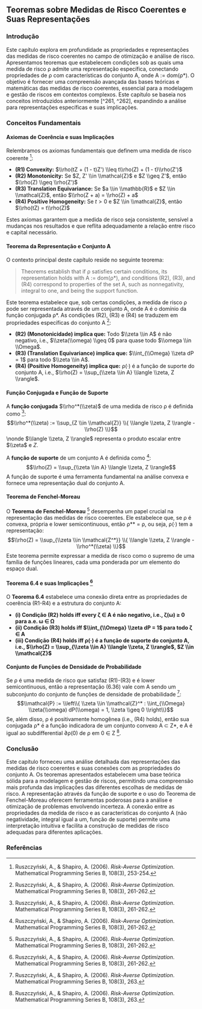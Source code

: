 ## Teoremas sobre Medidas de Risco Coerentes e Suas Representações

### Introdução
Este capítulo explora em profundidade as propriedades e representações das medidas de risco coerentes no campo de otimização e análise de risco. Apresentamos teoremas que estabelecem condições sob as quais uma medida de risco ρ admite uma representação específica, conectando propriedades de ρ com características do conjunto A, onde A := dom(ρ*). O objetivo é fornecer uma compreensão avançada das bases teóricas e matemáticas das medidas de risco coerentes, essencial para a modelagem e gestão de riscos em contextos complexos. Este capítulo se baseia nos conceitos introduzidos anteriormente [^261, ^262], expandindo a análise para representações específicas e suas implicações.

### Conceitos Fundamentais

#### Axiomas de Coerência e suas Implicações
Relembramos os axiomas fundamentais que definem uma medida de risco coerente [^261]:
*   **(R1) Convexity:** $\\rho(tZ + (1 - t)Z') \\leq t\\rho(Z) + (1 - t)\\rho(Z')$
*   **(R2) Monotonicity:** Se $Z, Z' \\in \\mathcal{Z}$ e $Z \\geq Z'$, então $\\rho(Z) \\geq \\rho(Z')$
*   **(R3) Translation Equivariance:** Se $a \\in \\mathbb{R}$ e $Z \\in \\mathcal{Z}$, então $\\rho(Z + a) = \\rho(Z) + a$
*   **(R4) Positive Homogeneity:** Se $t > 0$ e $Z \\in \\mathcal{Z}$, então $\\rho(tZ) = t\\rho(Z)$

Estes axiomas garantem que a medida de risco seja consistente, sensível a mudanças nos resultados e que reflita adequadamente a relação entre risco e capital necessário.

#### Teorema da Representação e Conjunto A
O contexto principal deste capítulo reside no seguinte teorema:

> Theorems establish that if ρ satisfies certain conditions, its representation holds with A := dom(ρ*), and conditions (R2), (R3), and (R4) correspond to properties of the set A, such as nonnegativity, integral to one, and being the support function.

Este teorema estabelece que, sob certas condições, a medida de risco ρ pode ser representada através de um conjunto A, onde A é o domínio da função conjugada ρ*. As condições (R2), (R3) e (R4) se traduzem em propriedades específicas do conjunto A [^262]:

*   **(R2) (Monotonicidade) implica que:** Todo $\\zeta \\in A$ é não negativo, i.e., $\\zeta(\\omega) \\geq 0$ para quase todo $\\omega \\in \\Omega$.
*   **(R3) (Translation Equivariance) implica que:** $\\int_{\\Omega} \\zeta dP = 1$ para todo $\\zeta \\in A$.
*   **(R4) (Positive Homogeneity) implica que:** ρ(·) é a função de suporte do conjunto A, i.e., $\\rho(Z) = \\sup_{\\zeta \\in A} \\langle \\zeta, Z \\rangle$.

#### Função Conjugada e Função de Suporte
A **função conjugada** $\\rho^*(\\zeta)$ de uma medida de risco ρ é definida como [^262]:
$$\\rho^*(\\zeta) := \\sup_{Z \\in \\mathcal{Z}} \\{ \\langle \\zeta, Z \\rangle - \\rho(Z) \\}$$\nonde $\\langle \\zeta, Z \\rangle$ representa o produto escalar entre $\\zeta$ e $Z$.

A **função de suporte** de um conjunto A é definida como [^262]:
$$\\rho(Z) = \\sup_{\\zeta \\in A} \\langle \\zeta, Z \\rangle$$
A função de suporte é uma ferramenta fundamental na análise convexa e fornece uma representação dual do conjunto A.

#### Teorema de Fenchel-Moreau
O **Teorema de Fenchel-Moreau** [^262] desempenha um papel crucial na representação das medidas de risco coerentes. Ele estabelece que, se ρ é convexa, própria e lower semicontinuous, então ρ** = ρ, ou seja, ρ(·) tem a representação:
$$\\rho(Z) = \\sup_{\\zeta \\in \\mathcal{Z^*}} \\{ \\langle \\zeta, Z \\rangle - \\rho^*(\\zeta) \\}$$
Este teorema permite expressar a medida de risco como o supremo de uma família de funções lineares, cada uma ponderada por um elemento do espaço dual.

#### Teorema 6.4 e suas Implicações [^262]
O **Teorema 6.4** estabelece uma conexão direta entre as propriedades de coerência (R1-R4) e a estrutura do conjunto A:
*   **(i) Condição (R2) holds iff every ζ ∈ A é não negativo, i.e., ζ(ω) ≥ 0 para a.e. ω ∈ Ω**
*   **(ii) Condição (R3) holds iff $\\int_{\\Omega} \\zeta dP = 1$ para todo ζ ∈ A**
*   **(iii) Condição (R4) holds iff ρ(·) é a função de suporte do conjunto A, i.e., $\\rho(Z) = \\sup_{\\zeta \\in A} \\langle \\zeta, Z \\rangle$, $Z \\in \\mathcal{Z}$**

#### Conjunto de Funções de Densidade de Probabilidade
Se ρ é uma medida de risco que satisfaz (R1)-(R3) e é lower semicontinuous, então a representação (6.36) vale com A sendo um subconjunto do conjunto de funções de densidade de probabilidade [^263]:
$$\\mathcal{P} := \\left\\{ \\zeta \\in \\mathcal{Z}^* : \\int_{\\Omega} \\zeta(\\omega) dP(\\omega) = 1, \\zeta \\geq 0 \\right\\}$$
Se, além disso, ρ é positivamente homogênea (i.e., (R4) holds), então sua conjugada ρ* é a função indicadora de um conjunto convexo A ⊂ Z*, e A é igual ao subdifferential ∂ρ(0) de ρ em 0 ∈ Z [^263].

### Conclusão

Este capítulo forneceu uma análise detalhada das representações das medidas de risco coerentes e suas conexões com as propriedades do conjunto A. Os teoremas apresentados estabelecem uma base teórica sólida para a modelagem e gestão de riscos, permitindo uma compreensão mais profunda das implicações das diferentes escolhas de medidas de risco. A representação através da função de suporte e o uso do Teorema de Fenchel-Moreau oferecem ferramentas poderosas para a análise e otimização de problemas envolvendo incerteza. A conexão entre as propriedades da medida de risco e as características do conjunto A (não negatividade, integral igual a um, função de suporte) permite uma interpretação intuitiva e facilita a construção de medidas de risco adequadas para diferentes aplicações.

### Referências
[^261]: Ruszczyński, A., & Shapiro, A. (2006). *Risk-Averse Optimization*. Mathematical Programming Series B, 108(3), 253-254.
[^262]: Ruszczyński, A., & Shapiro, A. (2006). *Risk-Averse Optimization*. Mathematical Programming Series B, 108(3), 261-262.
[^263]: Ruszczyński, A., & Shapiro, A. (2006). *Risk-Averse Optimization*. Mathematical Programming Series B, 108(3), 263.
<!-- END -->